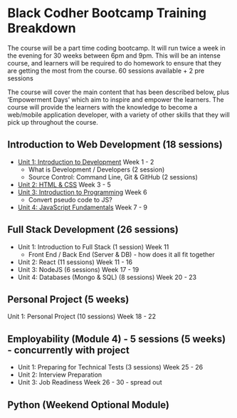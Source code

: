# Black Codher Bootcamp Training Breakdown

The course will be a part time coding bootcamp. It will run twice a week in the evening for 30
weeks between 6pm and 9pm. This will be an intense course, and learners will be required to do homework to ensure that they are getting the most from the course. 60 sessions available + 2 pre sessions

The course will cover the main content that has been described below, plus ‘Empowerment Days’ which aim to inspire and empower the learners. The course will provide the learners with the knowledge to become a web/mobile application developer, with a variety of other skills that they will pick up throughout the course.

## Introduction to Web Development (18 sessions)

* [Unit 1: Introduction to Development](intro-to-development) Week 1 - 2
  * What is Development / Developers (2 session)
  * Source Control: Command Line, Git & GitHub (2 sessions)
* [Unit 2: HTML & CSS](html-css) Week 3 - 5
* [Unit 3: Introduction to Programming](intro-to-programming) Week 6
  * Convert pseudo code to JS?
* [Unit 4: JavaScript Fundamentals](javascript) Week 7 - 9

## Full Stack Development (26 sessions)

* Unit 1: Introduction to Full Stack (1 session) Week 11 
    * Front End / Back End (Server & DB) - how does it all fit together
* Unit 2: React (11 sessions) Week 11 - 16
* Unit 3: NodeJS (6 sessions) Week 17 - 19
* Unit 4: Databases (Mongo & SQL) (8 sessions) Week 20 - 23

## Personal Project (5 weeks)

Unit 1: Personal Project (10 sessions) Week 18 - 22

## Employability (Module 4) - 5 sessions (5 weeks) - concurrently with project

* Unit 1: Preparing for Technical Tests (3 sessions)	Week 25 - 26
* Unit 2: Interview Preparation 
* Unit 3: Job Readiness Week 26 - 30 - spread out

## Python (Weekend Optional Module)
